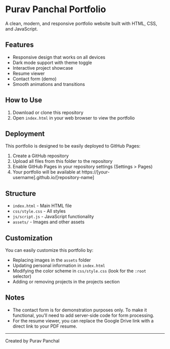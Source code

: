 # Purav Panchal Portfolio

A clean, modern, and responsive portfolio website built with HTML, CSS, and JavaScript.

## Features

- Responsive design that works on all devices
- Dark mode support with theme toggle
- Interactive project showcase
- Resume viewer
- Contact form (demo)
- Smooth animations and transitions

## How to Use

1. Download or clone this repository
2. Open `index.html` in your web browser to view the portfolio

## Deployment

This portfolio is designed to be easily deployed to GitHub Pages:

1. Create a GitHub repository
2. Upload all files from this folder to the repository
3. Enable GitHub Pages in your repository settings (Settings > Pages)
4. Your portfolio will be available at https://[your-username].github.io/[repository-name]

## Structure

- `index.html` - Main HTML file
- `css/style.css` - All styles
- `js/script.js` - JavaScript functionality
- `assets/` - Images and other assets

## Customization

You can easily customize this portfolio by:

- Replacing images in the `assets` folder
- Updating personal information in `index.html`
- Modifying the color scheme in `css/style.css` (look for the `:root` selector)
- Adding or removing projects in the projects section

## Notes

- The contact form is for demonstration purposes only. To make it functional, you'll need to add server-side code for form processing.
- For the resume viewer, you can replace the Google Drive link with a direct link to your PDF resume.

---

Created by Purav Panchal